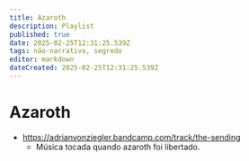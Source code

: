 ```yaml
---
title: Azaroth
description: Playlist
published: true
date: 2025-02-25T12:31:25.539Z
tags: não-narrativo, segredo
editor: markdown
dateCreated: 2025-02-25T12:31:25.539Z
---
```


# Azaroth
- https://adrianvonziegler.bandcamp.com/track/the-sending
  - Música tocada quando azaroth foi libertado.